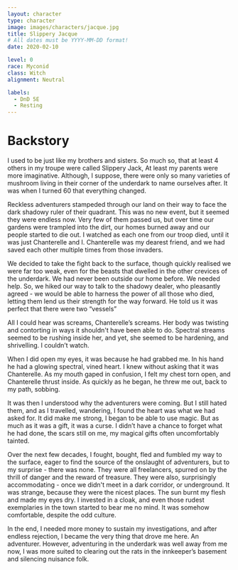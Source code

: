 ```yaml
---
layout: character
type: character
image: images/characters/jacque.jpg
title: Slippery Jacque
# All dates must be YYYY-MM-DD format!
date: 2020-02-10

level: 0
race: Myconid
class: Witch
alignment: Neutral

labels:
  - DnD 5E
  - Resting
---
```


# Backstory 

I used to be just like my brothers and sisters. So much so, that at least 4 others in my troupe were called Slippery Jack, At least my parents were more imaginative. Although, I suppose, there were only so many varieties of mushroom living in their corner of the underdark to name ourselves after. It was when I turned 60 that everything changed. 

Reckless adventurers stampeded through our land on their way to face the dark shadowy ruler of their quadrant. This was no new event, but it seemed they were endless now. Very few of them passed us, but over time our gardens were trampled into the dirt, our homes burned away and our people started to die out.
I watched as each one from our troop died, until it was just Chanterelle and I. Chanterelle was my dearest friend, and we had saved each other multiple times from those invaders. 

We decided to take the fight back to the surface, though quickly realised we were far too weak, even for the beasts that dwelled in the other crevices of the underdark. We had never been outside our home before. We needed help. So, we hiked our way to talk to the shadowy dealer, who pleasantly agreed - we would be able to harness the power of all those who died, letting them lend us their strength for the way forward. He told us it was perfect that there were two “vessels”

All I could hear was screams, Chanterelle’s screams. Her body was twisting and contorting in ways it shouldn't have been able to do. Spectral streams seemed to be rushing inside her, and yet, she seemed to be hardening, and shrivelling. I couldn’t watch.

When I did open my eyes, it was because he had grabbed me. In his hand he had a glowing spectral, vined heart. I knew without asking that it was Chanterelle. As my mouth gaped in confusion, I felt my chest torn open, and Chanterelle thrust inside. As quickly as he began, he threw me out, back to my path, sobbing.

It was then I understood why the adventurers were coming. But I still hated them, and as I travelled, wandering, I found the heart was what we had asked for. It did make me strong, I began to be able to use magic. But as much as it was a gift, it was a curse. I didn’t have  a chance to forget what he had done, the scars still on me, my magical gifts often uncomfortably tainted.

Over the next few decades, I fought, bought, fled and fumbled my way to the surface, eager to find the source of the onslaught of adventurers, but to my surprise - there was none. They were all freelancers, spurred on by the thrill of danger and the reward of treasure. They were also, surprisingly accommodating - once we didn't meet in a dark corridor, or underground. It was strange, because they were the nicest places. The sun burnt my flesh and made my eyes dry. I invested in a cloak, and even those rudest exemplaries in the town started to bear me no mind. It was somehow comfortable, despite the odd culture.

In the end, I needed more money to sustain my investigations, and after endless rejection, I became the very thing that drove me here. An adventurer. However, adventuring in the underdark was well away from me now, I was more suited to clearing out the rats in the innkeeper’s basement and silencing nuisance folk.
